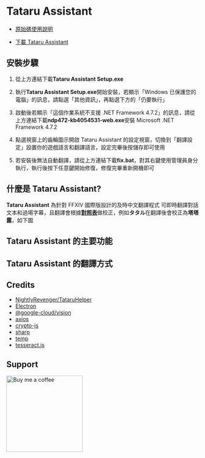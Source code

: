 # Tataru Assistant

- [原始碼使用說明](https://github.com/winw1010/tataru-assistant/blob/main/doc/README_SOURCE.md)

- [下載 Tataru Assistant](https://drive.google.com/drive/folders/14zjoUNzZTKgn2mCiAx6YJ14-fsd8M_I_?usp=drive_link)

## 安裝步驟

1. 從上方連結下載**Tataru Assistant Setup.exe**

2. 執行**Tataru Assistant Setup.exe**開始安裝，若顯示「Windows 已保護您的電腦」的訊息，請點選「其他資訊」，再點選下方的「仍要執行」

3. 啟動後若顯示「這個作業系統不支援 .NET Framework 4.7.2」的訊息，請從上方連結下載**ndp472-kb4054531-web.exe**安裝 Microsoft .NET Framework 4.7.2

4. 點選視窗上的齒輪圖示開啟 Tataru Assistant 的設定視窗，切換到「翻譯設定」設置你的遊戲語言和翻譯語言，設定完畢後按儲存即可使用

5. 若安裝後無法自動翻譯，請從上方連結下載**fix.bat**，對其右鍵使用管理員身分執行，執行後按下任意鍵開始修復，修復完畢重新開機即可

## 什麼是 Tataru Assistant?

**Tataru Assistant** 為針對 FFXIV 國際版設計的及時中文翻譯程式
可即時翻譯對話文本和過場字幕，且翻譯會根據[**對照表**](https://github.com/winw1010/tataru-assistant-text)做校正，例如**タタル**在翻譯後會校正為**塔塔露**，如下圖

## Tataru Assistant 的主要功能

## Tataru Assistant 的翻譯方式

## Credits

- [NightlyRevenger/TataruHelper](https://github.com/NightlyRevenger/TataruHelper)
- [Electron](https://www.electronjs.org/)
- [@google-cloud/vision](https://github.com/googleapis/nodejs-vision)
- [axios](https://github.com/axios/axios)
- [crypto-js](https://github.com/brix/crypto-js)
- [sharp](https://github.com/lovell/sharp)
- [temp](https://github.com/bruce/node-temp)
- [tesseract.js](https://github.com/naptha/tesseract.js#tesseractjs)

## Support

[<img src="https://github.com/winw1010/tataru-helper-node-v2/blob/main/src/html/img/bmc/bmc-button.png" alt="Buy me a coffee" width="200"/>](https://www.buymeacoffee.com/winw1010)
